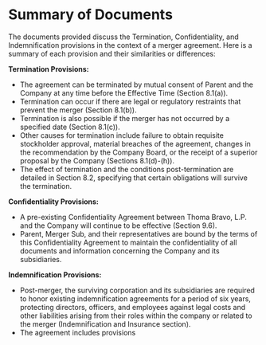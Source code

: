 # Summary of Documents

The documents provided discuss the Termination, Confidentiality, and Indemnification provisions in the context of a merger agreement. Here is a summary of each provision and their similarities or differences:

**Termination Provisions:**
- The agreement can be terminated by mutual consent of Parent and the Company at any time before the Effective Time (Section 8.1(a)).
- Termination can occur if there are legal or regulatory restraints that prevent the merger (Section 8.1(b)).
- Termination is also possible if the merger has not occurred by a specified date (Section 8.1(c)).
- Other causes for termination include failure to obtain requisite stockholder approval, material breaches of the agreement, changes in the recommendation by the Company Board, or the receipt of a superior proposal by the Company (Sections 8.1(d)-(h)).
- The effect of termination and the conditions post-termination are detailed in Section 8.2, specifying that certain obligations will survive the termination.

**Confidentiality Provisions:**
- A pre-existing Confidentiality Agreement between Thoma Bravo, L.P. and the Company will continue to be effective (Section 9.6).
- Parent, Merger Sub, and their representatives are bound by the terms of this Confidentiality Agreement to maintain the confidentiality of all documents and information concerning the Company and its subsidiaries.

**Indemnification Provisions:**
- Post-merger, the surviving corporation and its subsidiaries are required to honor existing indemnification agreements for a period of six years, protecting directors, officers, and employees against legal costs and other liabilities arising from their roles within the company or related to the merger (Indemnification and Insurance section).
- The agreement includes provisions